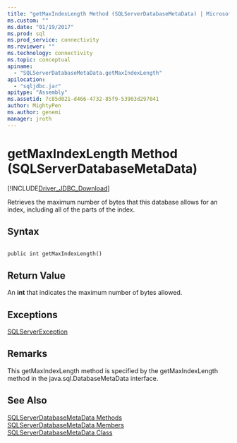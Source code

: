 ```yaml
---
title: "getMaxIndexLength Method (SQLServerDatabaseMetaData) | Microsoft Docs"
ms.custom: ""
ms.date: "01/19/2017"
ms.prod: sql
ms.prod_service: connectivity
ms.reviewer: ""
ms.technology: connectivity
ms.topic: conceptual
apiname: 
  - "SQLServerDatabaseMetaData.getMaxIndexLength"
apilocation: 
  - "sqljdbc.jar"
apitype: "Assembly"
ms.assetid: 7c85d021-d466-4732-85f9-53903d297041
author: MightyPen
ms.author: genemi
manager: jroth
---
```

# getMaxIndexLength Method (SQLServerDatabaseMetaData)
[!INCLUDE[Driver_JDBC_Download](../../../includes/driver_jdbc_download.md)]

  Retrieves the maximum number of bytes that this database allows for an index, including all of the parts of the index.  
  
## Syntax  
  
```  
  
public int getMaxIndexLength()  
```  
  
## Return Value  
 An **int** that indicates the maximum number of bytes allowed.  
  
## Exceptions  
 [SQLServerException](../../../connect/jdbc/reference/sqlserverexception-class.md)  
  
## Remarks  
 This getMaxIndexLength method is specified by the getMaxIndexLength method in the java.sql.DatabaseMetaData interface.  
  
## See Also  
 [SQLServerDatabaseMetaData Methods](../../../connect/jdbc/reference/sqlserverdatabasemetadata-methods.md)   
 [SQLServerDatabaseMetaData Members](../../../connect/jdbc/reference/sqlserverdatabasemetadata-members.md)   
 [SQLServerDatabaseMetaData Class](../../../connect/jdbc/reference/sqlserverdatabasemetadata-class.md)  
  
  
